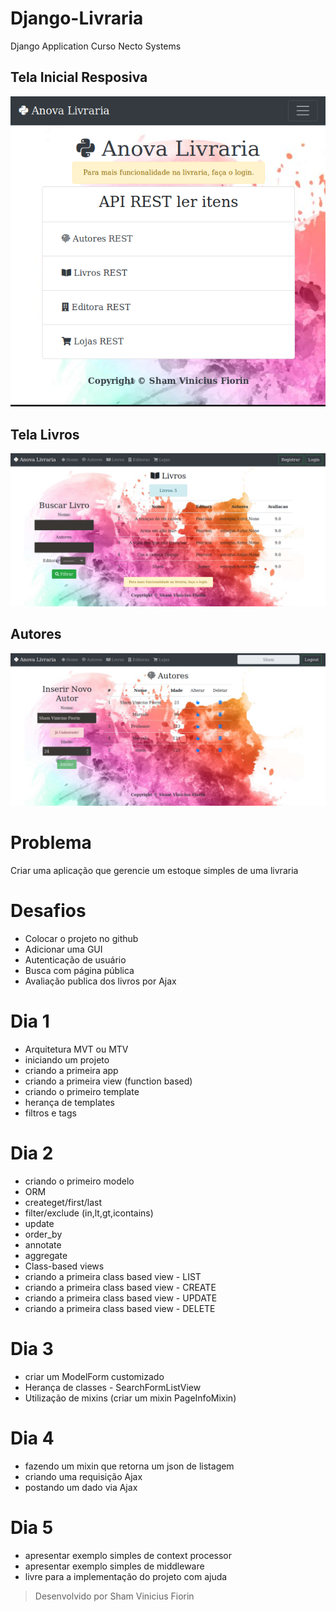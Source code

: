 # Django-Livraria

Django Application Curso Necto Systems

## Tela Inicial Resposiva
<p align="center">
  <img src="https://raw.githubusercontent.com/skatesham/Django-Livraria/master/imgs/inicial.png">
</p>

## Tela Livros
![alt text](https://raw.githubusercontent.com/skatesham/Django-Livraria/master/imgs/Livros.png)

## Autores
![alt text](https://raw.githubusercontent.com/skatesham/Django-Livraria/master/imgs/Autores.png)

# Problema
Criar uma aplicação que gerencie um estoque simples de uma livraria

# Desafios
- Colocar o projeto no github
- Adicionar uma GUI
- Autenticação de usuário
- Busca com página pública
- Avaliação publica dos livros por Ajax

# Dia 1
- Arquitetura MVT ou MTV
- iniciando um projeto
- criando a primeira app
- criando a primeira view (function based)
- criando o primeiro template
- herança de templates
- filtros e tags

# Dia 2
- criando o primeiro modelo
- ORM
- createget/first/last
- filter/exclude (in,lt,gt,icontains)
- update
- order_by
- annotate
- aggregate
- Class-based views
- criando a primeira class based view - LIST
- criando a primeira class based view - CREATE
- criando a primeira class based view - UPDATE
- criando a primeira class based view - DELETE

# Dia 3
- criar um ModelForm customizado
- Herança de classes - SearchFormListView
- Utilização de mixins (criar um mixin PageInfoMixin)

# Dia 4
- fazendo um mixin que retorna um json de listagem
- criando uma requisição Ajax
- postando um dado via Ajax

# Dia 5
- apresentar exemplo simples de context processor
- apresentar exemplo simples de middleware
- livre para a implementação do projeto com ajuda

> Desenvolvido por Sham Vinicius Fiorin
